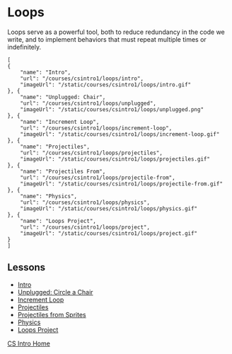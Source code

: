 # Loops

Loops serve as a powerful tool, both to reduce redundancy in the code we write, and to implement behaviors that must repeat multiple times or indefinitely.

```codecard
[
{
    "name": "Intro",
    "url": "/courses/csintro1/loops/intro",
    "imageUrl": "/static/courses/csintro1/loops/intro.gif"
}, {
    "name": "Unplugged: Chair",
    "url": "/courses/csintro1/loops/unplugged",
    "imageUrl": "/static/courses/csintro1/loops/unplugged.png"
}, {
    "name": "Increment Loop",
    "url": "/courses/csintro1/loops/increment-loop",
    "imageUrl": "/static/courses/csintro1/loops/increment-loop.gif"
}, {
    "name": "Projectiles",
    "url": "/courses/csintro1/loops/projectiles",
    "imageUrl": "/static/courses/csintro1/loops/projectiles.gif"
}, {
    "name": "Projectiles From",
    "url": "/courses/csintro1/loops/projectile-from",
    "imageUrl": "/static/courses/csintro1/loops/projectile-from.gif"
}, {
    "name": "Physics",
    "url": "/courses/csintro1/loops/physics",
    "imageUrl": "/static/courses/csintro1/loops/physics.gif"
}, {
    "name": "Loops Project",
    "url": "/courses/csintro1/loops/project",
    "imageUrl": "/static/courses/csintro1/loops/project.gif"
}
]
```

## Lessons

* [Intro](/courses/csintro1/loops/intro)
* [Unplugged: Circle a Chair](/courses/csintro1/loops/unplugged)
* [Increment Loop](/courses/csintro1/loops/increment-loop)
* [Projectiles](/courses/csintro1/loops/projectiles)
* [Projectiles from Sprites](/courses/csintro1/loops/projectile-from)
* [Physics](/courses/csintro1/loops/physics)
* [Loops Project](/courses/csintro1/loops/project)


[CS Intro Home](/courses/csintro1)

